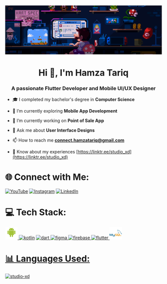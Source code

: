 ![logo](https://github.com/studio-xd/studio-xd/blob/main/coding1.gif)
<h1 align="center">Hi 👋, I'm Hamza Tariq</h1>
<h3 align="center">A passionate Flutter Developer and Mobile UI/UX Designer</h3>


- 🎓 I completed my bachelor's degree in **Computer Science**

- 🌱 I’m currently exploring **Mobile App Development**

- 🔭 I’m currently working on **Point of Sale App**

- 💬 Ask me about **User Interface Designs**

- 📫 How to reach me **connect.hamzatariq@gmail.com**

- 📄 Know about my experiences [https://linktr.ee/studio_xd](https://linktr.ee/studio_xd)


# 🌐 Connect with Me:
[![YouTube](https://img.shields.io/badge/YouTube-%23F24E1E.svg?logo=YouTube&logoColor=white)](https://youtube.com/@studio_xd) 
[![Instagram](https://img.shields.io/badge/Instagram-%23E4405F.svg?logo=Instagram&logoColor=white)](https://instagram.com/studio__xd) 
[![LinkedIn](https://img.shields.io/badge/LinkedIn-%230077B5.svg?logo=linkedin&logoColor=white)](https://linkedin.com/in/connect-hamzatariq)


# 💻 Tech Stack:
<p align="left"> <a href="https://developer.android.com" target="_blank" rel="noreferrer"> <img src="https://raw.githubusercontent.com/devicons/devicon/master/icons/android/android-original-wordmark.svg" alt="android" width="40" height="40"/> <a href="https://kotlinlang.org" target="_blank" rel="noreferrer"> <img src="https://www.vectorlogo.zone/logos/kotlinlang/kotlinlang-icon.svg" alt="kotlin" width="40" height="40"/></a> <a href="https://dart.dev" target="_blank" rel="noreferrer"> <img src="https://www.vectorlogo.zone/logos/dartlang/dartlang-icon.svg" alt="dart" width="40" height="40"/> </a> <a href="https://www.figma.com/" target="_blank" rel="noreferrer"> <img src="https://www.vectorlogo.zone/logos/figma/figma-icon.svg" alt="figma" width="40" height="40"/> </a> <a href="https://firebase.google.com/" target="_blank" rel="noreferrer"> <img src="https://www.vectorlogo.zone/logos/firebase/firebase-icon.svg" alt="firebase" width="40" height="40"/> </a> <a href="https://flutter.dev" target="_blank" rel="noreferrer"> <img src="https://www.vectorlogo.zone/logos/flutterio/flutterio-icon.svg" alt="flutter" width="40" height="40"/> </a> <a href="https://www.mysql.com/" target="_blank" rel="noreferrer"> <img src="https://raw.githubusercontent.com/devicons/devicon/master/icons/mysql/mysql-original-wordmark.svg" alt="mysql" width="40" height="40"/> </p>


# 📊 Languages Used:
<p><img align="center" src="https://github-readme-stats.vercel.app/api/top-langs?username=studio-xd&show_icons=true&locale=en&layout=compact" alt="studio-xd" /></p>
